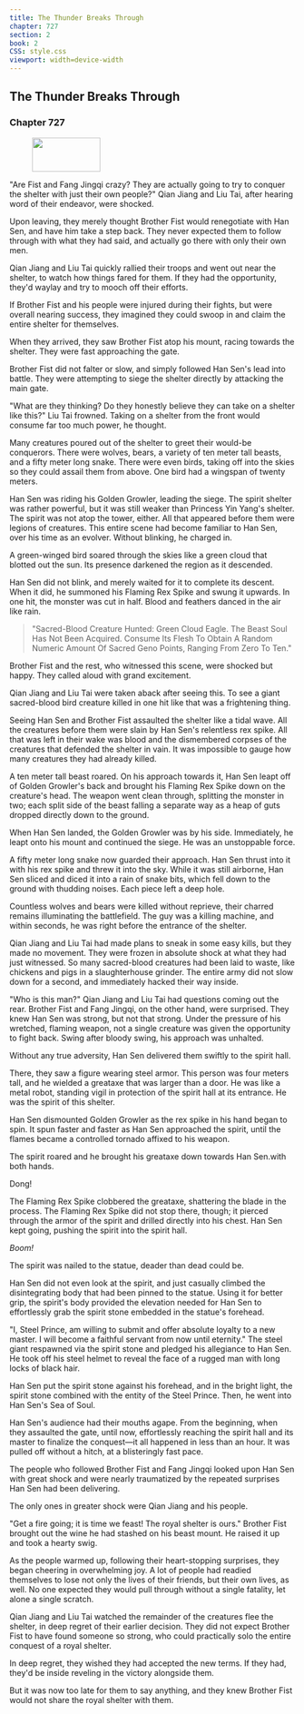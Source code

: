 ```yaml
---
title: The Thunder Breaks Through
chapter: 727
section: 2
book: 2
CSS: style.css
viewport: width=device-width
---
```


## The Thunder Breaks Through

### Chapter 727

<figure>
	<img src="../Images/gem.gif" alt="" id="gem" width="120" height="60" />
</figure>

"Are Fist and Fang Jingqi crazy? They are actually going to try to conquer the shelter with just their own people?" Qian Jiang and Liu Tai, after hearing word of their endeavor, were shocked.

Upon leaving, they merely thought Brother Fist would renegotiate with Han Sen, and have him take a step back. They never expected them to follow through with what they had said, and actually go there with only their own men.

Qian Jiang and Liu Tai quickly rallied their troops and went out near the shelter, to watch how things fared for them. If they had the opportunity, they'd waylay and try to mooch off their efforts.

If Brother Fist and his people were injured during their fights, but were overall nearing success, they imagined they could swoop in and claim the entire shelter for themselves.

When they arrived, they saw Brother Fist atop his mount, racing towards the shelter. They were fast approaching the gate.

Brother Fist did not falter or slow, and simply followed Han Sen's lead into battle. They were attempting to siege the shelter directly by attacking the main gate.

"What are they thinking? Do they honestly believe they can take on a shelter like this?" Liu Tai frowned. Taking on a shelter from the front would consume far too much power, he thought.

Many creatures poured out of the shelter to greet their would-be conquerors. There were wolves, bears, a variety of ten meter tall beasts, and a fifty meter long snake. There were even birds, taking off into the skies so they could assail them from above. One bird had a wingspan of twenty meters.

Han Sen was riding his Golden Growler, leading the siege. The spirit shelter was rather powerful, but it was still weaker than Princess Yin Yang's shelter. The spirit was not atop the tower, either. All that appeared before them were legions of creatures. This entire scene had become familiar to Han Sen, over his time as an evolver. Without blinking, he charged in.

A green-winged bird soared through the skies like a green cloud that blotted out the sun. Its presence darkened the region as it descended.

Han Sen did not blink, and merely waited for it to complete its descent. When it did, he summoned his Flaming Rex Spike and swung it upwards. In one hit, the monster was cut in half. Blood and feathers danced in the air like rain.

> "Sacred-Blood Creature Hunted: Green Cloud Eagle. The Beast Soul Has Not Been Acquired. Consume Its Flesh To Obtain A Random Numeric Amount Of Sacred Geno Points, Ranging From Zero To Ten."

Brother Fist and the rest, who witnessed this scene, were shocked but happy. They called aloud with grand excitement.

Qian Jiang and Liu Tai were taken aback after seeing this. To see a giant sacred-blood bird creature killed in one hit like that was a frightening thing.

Seeing Han Sen and Brother Fist assaulted the shelter like a tidal wave. All the creatures before them were slain by Han Sen's relentless rex spike. All that was left in their wake was blood and the dismembered corpses of the creatures that defended the shelter in vain. It was impossible to gauge how many creatures they had already killed.

A ten meter tall beast roared. On his approach towards it, Han Sen leapt off of Golden Growler's back and brought his Flaming Rex Spike down on the creature's head. The weapon went clean through, splitting the monster in two; each split side of the beast falling a separate way as a heap of guts dropped directly down to the ground.

When Han Sen landed, the Golden Growler was by his side. Immediately, he leapt onto his mount and continued the siege. He was an unstoppable force.

A fifty meter long snake now guarded their approach. Han Sen thrust into it with his rex spike and threw it into the sky. While it was still airborne, Han Sen sliced and diced it into a rain of snake bits, which fell down to the ground with thudding noises. Each piece left a deep hole.

Countless wolves and bears were killed without reprieve, their charred remains illuminating the battlefield. The guy was a killing machine, and within seconds, he was right before the entrance of the shelter.

Qian Jiang and Liu Tai had made plans to sneak in some easy kills, but they made no movement. They were frozen in absolute shock at what they had just witnessed. So many sacred-blood creatures had been laid to waste, like chickens and pigs in a slaughterhouse grinder. The entire army did not slow down for a second, and immediately hacked their way inside.

"Who is this man?" Qian Jiang and Liu Tai had questions coming out the rear. Brother Fist and Fang Jingqi, on the other hand, were surprised. They knew Han Sen was strong, but not that strong. Under the pressure of his wretched, flaming weapon, not a single creature was given the opportunity to fight back. Swing after bloody swing, his approach was unhalted.

Without any true adversity, Han Sen delivered them swiftly to the spirit hall.

There, they saw a figure wearing steel armor. This person was four meters tall, and he wielded a greataxe that was larger than a door. He was like a metal robot, standing vigil in protection of the spirit hall at its entrance. He was the spirit of this shelter.

Han Sen dismounted Golden Growler as the rex spike in his hand began to spin. It spun faster and faster as Han Sen approached the spirit, until the flames became a controlled tornado affixed to his weapon.

The spirit roared and he brought his greataxe down towards Han Sen.with both hands.

Dong!

The Flaming Rex Spike clobbered the greataxe, shattering the blade in the process. The Flaming Rex Spike did not stop there, though; it pierced through the armor of the spirit and drilled directly into his chest. Han Sen kept going, pushing the spirit into the spirit hall.

*Boom!*

The spirit was nailed to the statue, deader than dead could be.

Han Sen did not even look at the spirit, and just casually climbed the disintegrating body that had been pinned to the statue. Using it for better grip, the spirit's body provided the elevation needed for Han Sen to effortlessly grab the spirit stone embedded in the statue's forehead.

"I, Steel Prince, am willing to submit and offer absolute loyalty to a new master. I will become a faithful servant from now until eternity." The steel giant respawned via the spirit stone and pledged his allegiance to Han Sen. He took off his steel helmet to reveal the face of a rugged man with long locks of black hair.

Han Sen put the spirit stone against his forehead, and in the bright light, the spirit stone combined with the entity of the Steel Prince. Then, he went into Han Sen's Sea of Soul.

Han Sen's audience had their mouths agape. From the beginning, when they assaulted the gate, until now, effortlessly reaching the spirit hall and its master to finalize the conquest—it all happened in less than an hour. It was pulled off without a hitch, at a blisteringly fast pace.

The people who followed Brother Fist and Fang Jingqi looked upon Han Sen with great shock and were nearly traumatized by the repeated surprises Han Sen had been delivering.

The only ones in greater shock were Qian Jiang and his people.

"Get a fire going; it is time we feast! The royal shelter is ours." Brother Fist brought out the wine he had stashed on his beast mount. He raised it up and took a hearty swig.

As the people warmed up, following their heart-stopping surprises, they began cheering in overwhelming joy. A lot of people had readied themselves to lose not only the lives of their friends, but their own lives, as well. No one expected they would pull through without a single fatality, let alone a single scratch.

Qian Jiang and Liu Tai watched the remainder of the creatures flee the shelter, in deep regret of their earlier decision. They did not expect Brother Fist to have found someone so strong, who could practically solo the entire conquest of a royal shelter.

In deep regret, they wished they had accepted the new terms. If they had, they'd be inside reveling in the victory alongside them.

But it was now too late for them to say anything, and they knew Brother Fist would not share the royal shelter with them.